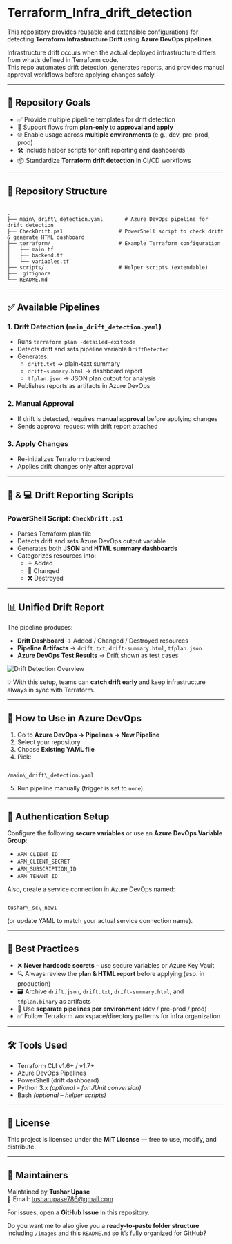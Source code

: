 # Terraform_Infra_drift_detection

This repository provides reusable and extensible configurations for detecting **Terraform Infrastructure Drift** using **Azure DevOps pipelines**.

Infrastructure drift occurs when the actual deployed infrastructure differs from what’s defined in Terraform code.  
This repo automates drift detection, generates reports, and provides manual approval workflows before applying changes safely.

---

## 📌 Repository Goals

* ✅ Provide multiple pipeline templates for drift detection  
* 🔁 Support flows from **plan-only** to **approval and apply**  
* 🌐 Enable usage across **multiple environments** (e.g., dev, pre-prod, prod)  
* 🛠️ Include helper scripts for drift reporting and dashboards  
* 📦 Standardize **Terraform drift detection** in CI/CD workflows  

---

## 📁 Repository Structure

```

.
├── main\_drift\_detection.yaml       # Azure DevOps pipeline for drift detection
├── CheckDrift.ps1                  # PowerShell script to check drift & generate HTML dashboard
├── terraform/                      # Example Terraform configuration
│   ├── main.tf
│   ├── backend.tf
│   └── variables.tf
├── scripts/                        # Helper scripts (extendable)
├── .gitignore
└── README.md

```

---

## ✅ Available Pipelines

### 1. Drift Detection (`main_drift_detection.yaml`)

* Runs `terraform plan -detailed-exitcode`  
* Detects drift and sets pipeline variable `DriftDetected`  
* Generates:  
  * `drift.txt` → plain-text summary  
  * `drift-summary.html` → dashboard report  
  * `tfplan.json` → JSON plan output for analysis  
* Publishes reports as artifacts in Azure DevOps  

### 2. Manual Approval

* If drift is detected, requires **manual approval** before applying changes  
* Sends approval request with drift report attached  

### 3. Apply Changes

* Re-initializes Terraform backend  
* Applies drift changes only after approval  

---

## 🐍 & 💻 Drift Reporting Scripts

### PowerShell Script: `CheckDrift.ps1`

* Parses Terraform plan file  
* Detects drift and sets Azure DevOps output variable  
* Generates both **JSON** and **HTML summary dashboards**  
* Categorizes resources into:  
  * ➕ Added  
  * 🔄 Changed  
  * ❌ Destroyed  

---

## 📊 Unified Drift Report

The pipeline produces:  

- **Drift Dashboard** → Added / Changed / Destroyed resources  
- **Pipeline Artifacts** → `drift.txt`, `drift-summary.html`, `tfplan.json`  
- **Azure DevOps Test Results** → Drift shown as test cases  

![Drift Detection Overview](./drift-detection-overview.png)  

💡 With this setup, teams can **catch drift early** and keep infrastructure always in sync with Terraform.  

---

## 🔁 How to Use in Azure DevOps

1. Go to **Azure DevOps → Pipelines → New Pipeline**  
2. Select your repository  
3. Choose **Existing YAML file**  
4. Pick:  

```

/main\_drift\_detection.yaml

```
5. Run pipeline manually (trigger is set to `none`)  

---

## 🔐 Authentication Setup

Configure the following **secure variables** or use an **Azure DevOps Variable Group**:

* `ARM_CLIENT_ID`  
* `ARM_CLIENT_SECRET`  
* `ARM_SUBSCRIPTION_ID`  
* `ARM_TENANT_ID`  

Also, create a service connection in Azure DevOps named:

```

tushar\_sc\_new1

```

(or update YAML to match your actual service connection name).  

---

## 📌 Best Practices

* ❌ **Never hardcode secrets** – use secure variables or Azure Key Vault  
* 🔍 Always review the **plan & HTML report** before applying (esp. in production)  
* 🗃️ Archive `drift.json`, `drift.txt`, `drift-summary.html`, and `tfplan.binary` as artifacts  
* 🔀 Use **separate pipelines per environment** (dev / pre-prod / prod)  
* ✅ Follow Terraform workspace/directory patterns for infra organization  

---

## 🛠 Tools Used

* Terraform CLI v1.6+ / v1.7+  
* Azure DevOps Pipelines  
* PowerShell (drift dashboard)  
* Python 3.x *(optional – for JUnit conversion)*  
* Bash *(optional – helper scripts)*  

---

## 📄 License

This project is licensed under the **MIT License** — free to use, modify, and distribute.  

---

## 🙋 Maintainers

Maintained by **Tushar Upase**  
📧 Email: [tusharupase786@gmail.com](mailto:tusharupase786@gmail.com)  

For issues, open a **GitHub Issue** in this repository.  

Do you want me to also give you a **ready-to-paste folder structure** including `/images` and this `README.md` so it’s fully organized for GitHub?
